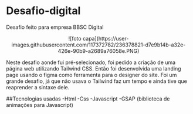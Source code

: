 # Desafio-digital
Desafio feito para empresa BBSC Digital
<div align="center">
![foto capa](https://user-images.githubusercontent.com/117372782/236378821-d7e9b14b-a32e-426e-90b9-a2689a76058e.PNG)
</div>

Neste desafio aonde fui pré-selecionado, foi pedido a criação de uma página web utilizando Tailwind CSS.
Então foi desenvolvida uma landing page usando o figma como ferramenta
para o designer do site. Foi um grande desafio, já que não usava o Tailwind faz um tempo e ainda tive que reaprender a sintaxe dele.

##Tecnologias usadas
-Html
-Css
-Javascript
-GSAP (biblioteca de animações para Javascript)